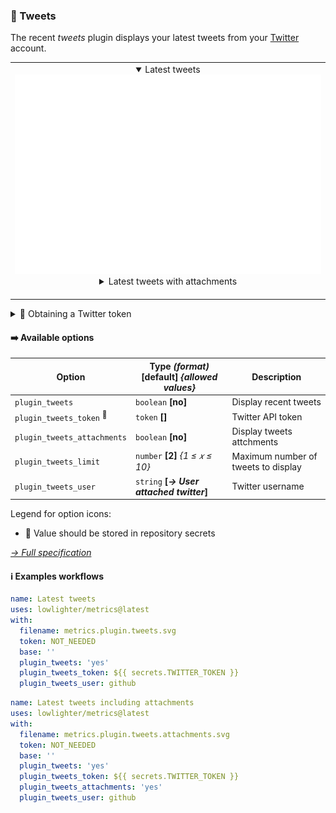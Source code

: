 ### 🐤 Tweets

The recent *tweets* plugin displays your latest tweets from your [Twitter](https://twitter.com) account.

<table>
  <td align="center">
    <details open><summary>Latest tweets</summary>
      <img src="https://github.com/lowlighter/lowlighter/blob/master/metrics.plugin.tweets.svg">
    </details>
    <details><summary>Latest tweets with attachments</summary>
      <img src="https://github.com/lowlighter/lowlighter/blob/master/metrics.plugin.tweets.attachments.svg">
    </details>
    <img width="900" height="1" alt="">
  </td>
</table>

<details>
<summary>💬 Obtaining a Twitter token</summary>

To get a Twitter token, you'll need to apply to the [developer program](https://apps.twitter.com).
It's a bit tedious, but it seems that requests are approved quite quickly.

Create an app from your [developer dashboard](https://developer.twitter.com/en/portal/dashboard) and register your bearer token in your repository secrets.

![Twitter token](/.github/readme/imgs/plugin_tweets_secrets.png)

</details>

#### ➡️ Available options

<!--options-->
| Option | Type *(format)* **[default]** *{allowed values}* | Description |
| ------ | -------------------------------- | ----------- |
| `plugin_tweets` | `boolean` **[no]** | Display recent tweets |
| `plugin_tweets_token` <sup>🔐</sup> | `token` **[]** | Twitter API token |
| `plugin_tweets_attachments` | `boolean` **[no]** | Display tweets attchments |
| `plugin_tweets_limit` | `number` **[2]** *{1 ≤ 𝑥 ≤ 10}* | Maximum number of tweets to display |
| `plugin_tweets_user` | `string` **[*→ User attached twitter*]** | Twitter username |


Legend for option icons:
* 🔐 Value should be stored in repository secrets
<!--/options-->

*[→ Full specification](metadata.yml)*

#### ℹ️ Examples workflows

<!--examples-->
```yaml
name: Latest tweets
uses: lowlighter/metrics@latest
with:
  filename: metrics.plugin.tweets.svg
  token: NOT_NEEDED
  base: ''
  plugin_tweets: 'yes'
  plugin_tweets_token: ${{ secrets.TWITTER_TOKEN }}
  plugin_tweets_user: github

```
```yaml
name: Latest tweets including attachments
uses: lowlighter/metrics@latest
with:
  filename: metrics.plugin.tweets.attachments.svg
  token: NOT_NEEDED
  base: ''
  plugin_tweets: 'yes'
  plugin_tweets_token: ${{ secrets.TWITTER_TOKEN }}
  plugin_tweets_attachments: 'yes'
  plugin_tweets_user: github

```
<!--/examples-->
